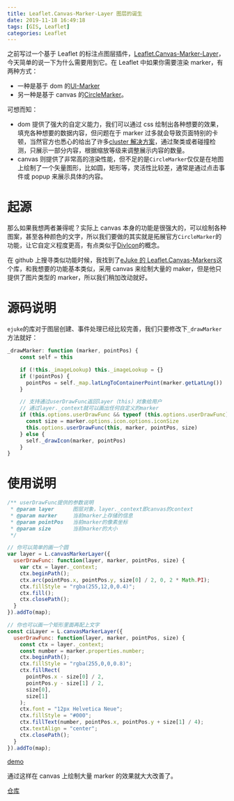 ```yaml
---
title: Leaflet.Canvas-Marker-Layer 图层的诞生
date: 2019-11-18 16:49:18
tags: [GIS, Leaflet]
categories: Leaflet
---
```


之前写过一个基于 Leaflet 的标注点图层插件，[Leaflet.Canvas-Marker-Layer](https://github.com/zzcyrus/Leaflet.Canvas-Marker-Layer)，今天简单的说一下为什么需要用到它。在 Leaflet 中如果你需要渲染 marker，有两种方式：

- 一种是基于 dom 的[UI-Marker](https://leafletjs.com/reference-1.6.0.html#marker)
- 另一种是基于 canvas 的[CircleMarker](https://leafletjs.com/reference-1.6.0.html#circlemarker)。

可想而知：

- dom 提供了强大的自定义能力，我们可以通过 css 绘制出各种想要的效果，填充各种想要的数据内容，但问题在于 marker 过多就会导致页面特别的卡顿，当然官方也悉心的给出了许多[cluster 解决方案](https://leafletjs.com/plugins.html#clusteringdecluttering)，通过聚类或者碰撞检测，只展示一部分内容，根据缩放等级来调整展示内容的数量。
- canvas 则提供了非常高的渲染性能，但不足的是`CircleMarker`仅仅是在地图上绘制了一个矢量图形，比如圆，矩形等，灵活性比较差，通常是通过点击事件或 popup 来展示具体的内容。

# 起源

那么如果我想两者兼得呢？实际上 canvas 本身的功能是很强大的，可以绘制各种图案，甚至各种颜色的文字，所以我们要做的其实就是拓展官方`CircleMarker`的功能，让它自定义程度更高，有点类似于[DivIcon](https://leafletjs.com/reference-1.6.0.html#divicon)的概念。

在 github 上搜寻类似功能时候，我找到了[eJuke 的 Leaflet.Canvas-Markers](https://github.com/eJuke/Leaflet.Canvas-Markers)这个库，和我想要的功能基本类似，采用 canvas 来绘制大量的 maker，但是他只提供了图片类型的 marker，所以我们稍加改动就好。

# 源码说明

`ejuke`的库对于图层创建、事件处理已经比较完善，我们只要修改下`_drawMarker`方法就好：

```js
_drawMarker: function (marker, pointPos) {
    const self = this

    if (!this._imageLookup) this._imageLookup = {}
    if (!pointPos) {
      pointPos = self._map.latLngToContainerPoint(marker.getLatLng())
    }

    // 支持通过userDrawFunc返回layer（this）对象给用户
    // 通过layer._context就可以画出任何自定义的marker
    if (this.options.userDrawFunc && typeof (this.options.userDrawFunc) === 'function') {
      const size = marker.options.icon.options.iconSize
      this.options.userDrawFunc(this, marker, pointPos, size)
    } else {
      self._drawIcon(marker, pointPos)
    }
}
```

# 使用说明

```js
/** userDrawFunc提供的参数说明
 * @param layer      图层对象，layer._context即canvas的context
 * @param marker     当前marker上存储的信息
 * @param pointPos   当前marker的像素坐标
 * @param size       当前marker的大小
 */

// 你可以简单的画一个圆
var layer = L.canvasMarkerLayer({
  userDrawFunc: function(layer, marker, pointPos, size) {
    var ctx = layer._context;
    ctx.beginPath();
    ctx.arc(pointPos.x, pointPos.y, size[0] / 2, 0, 2 * Math.PI);
    ctx.fillStyle = "rgba(255,12,0,0.4)";
    ctx.fill();
    ctx.closePath();
  }
}).addTo(map);

// 你也可以画一个矩形里面再配上文字
const ciLayer = L.canvasMarkerLayer({
  userDrawFunc: function(layer, marker, pointPos, size) {
    const ctx = layer._context;
    const number = marker.properties.number;
    ctx.beginPath();
    ctx.fillStyle = "rgba(255,0,0,0.8)";
    ctx.fillRect(
      pointPos.x - size[0] / 2,
      pointPos.y - size[1] / 2,
      size[0],
      size[1]
    );
    ctx.font = "12px Helvetica Neue";
    ctx.fillStyle = "#000";
    ctx.fillText(number, pointPos.x, pointPos.y + size[1] / 4);
    ctx.textAlign = "center";
    ctx.closePath();
  }
}).addTo(map);
```

[demo](https://kael.top/Leaflet.Canvas-Marker-Layer/example/text.html)

通过这样在 canvas 上绘制大量 marker 的效果就大大改善了。

[仓库](https://github.com/zzcyrus/Leaflet.Canvas-Marker-Layer)
